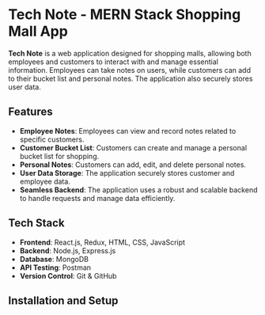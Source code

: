 # Tech Note - MERN Stack Shopping Mall App

**Tech Note** is a web application designed for shopping malls, allowing both employees and customers to interact with and manage essential information. Employees can take notes on users, while customers can add to their bucket list and personal notes. The application also securely stores user data.

## Features

- **Employee Notes**: Employees can view and record notes related to specific customers.
- **Customer Bucket List**: Customers can create and manage a personal bucket list for shopping.
- **Personal Notes**: Customers can add, edit, and delete personal notes.
- **User Data Storage**: The application securely stores customer and employee data.
- **Seamless Backend**: The application uses a robust and scalable backend to handle requests and manage data efficiently.

## Tech Stack

- **Frontend**: React.js, Redux, HTML, CSS, JavaScript
- **Backend**: Node.js, Express.js
- **Database**: MongoDB
- **API Testing**: Postman
- **Version Control**: Git & GitHub

## Installation and Setup
